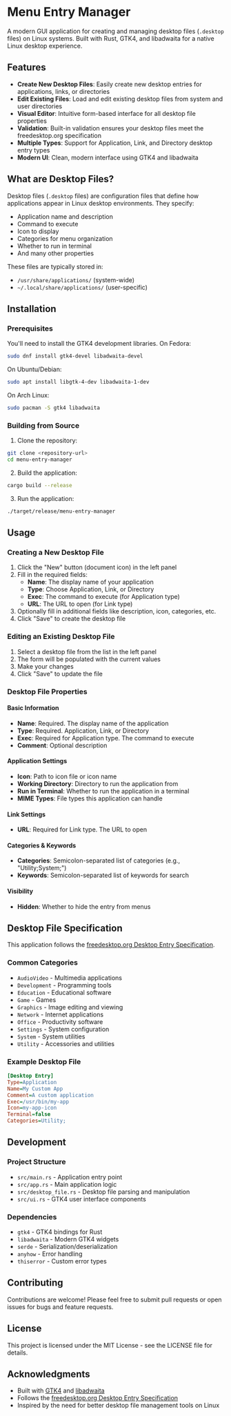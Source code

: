 # Menu Entry Manager

A modern GUI application for creating and managing desktop files (`.desktop` files) on Linux systems. Built with Rust, GTK4, and libadwaita for a native Linux desktop experience.

## Features

- **Create New Desktop Files**: Easily create new desktop entries for applications, links, or directories
- **Edit Existing Files**: Load and edit existing desktop files from system and user directories
- **Visual Editor**: Intuitive form-based interface for all desktop file properties
- **Validation**: Built-in validation ensures your desktop files meet the freedesktop.org specification
- **Multiple Types**: Support for Application, Link, and Directory desktop entry types
- **Modern UI**: Clean, modern interface using GTK4 and libadwaita

## What are Desktop Files?

Desktop files (`.desktop` files) are configuration files that define how applications appear in Linux desktop environments. They specify:

- Application name and description
- Command to execute
- Icon to display
- Categories for menu organization
- Whether to run in terminal
- And many other properties

These files are typically stored in:
- `/usr/share/applications/` (system-wide)
- `~/.local/share/applications/` (user-specific)

## Installation

### Prerequisites

You'll need to install the GTK4 development libraries. On Fedora:

```bash
sudo dnf install gtk4-devel libadwaita-devel
```

On Ubuntu/Debian:

```bash
sudo apt install libgtk-4-dev libadwaita-1-dev
```

On Arch Linux:

```bash
sudo pacman -S gtk4 libadwaita
```

### Building from Source

1. Clone the repository:
```bash
git clone <repository-url>
cd menu-entry-manager
```

2. Build the application:
```bash
cargo build --release
```

3. Run the application:
```bash
./target/release/menu-entry-manager
```

## Usage

### Creating a New Desktop File

1. Click the "New" button (document icon) in the left panel
2. Fill in the required fields:
   - **Name**: The display name of your application
   - **Type**: Choose Application, Link, or Directory
   - **Exec**: The command to execute (for Application type)
   - **URL**: The URL to open (for Link type)
3. Optionally fill in additional fields like description, icon, categories, etc.
4. Click "Save" to create the desktop file

### Editing an Existing Desktop File

1. Select a desktop file from the list in the left panel
2. The form will be populated with the current values
3. Make your changes
4. Click "Save" to update the file

### Desktop File Properties

#### Basic Information
- **Name**: Required. The display name of the application
- **Type**: Required. Application, Link, or Directory
- **Exec**: Required for Application type. The command to execute
- **Comment**: Optional description

#### Application Settings
- **Icon**: Path to icon file or icon name
- **Working Directory**: Directory to run the application from
- **Run in Terminal**: Whether to run the application in a terminal
- **MIME Types**: File types this application can handle

#### Link Settings
- **URL**: Required for Link type. The URL to open

#### Categories & Keywords
- **Categories**: Semicolon-separated list of categories (e.g., "Utility;System;")
- **Keywords**: Semicolon-separated list of keywords for search

#### Visibility
- **Hidden**: Whether to hide the entry from menus

## Desktop File Specification

This application follows the [freedesktop.org Desktop Entry Specification](https://specifications.freedesktop.org/desktop-entry-spec/desktop-entry-spec-latest.html).

### Common Categories

- `AudioVideo` - Multimedia applications
- `Development` - Programming tools
- `Education` - Educational software
- `Game` - Games
- `Graphics` - Image editing and viewing
- `Network` - Internet applications
- `Office` - Productivity software
- `Settings` - System configuration
- `System` - System utilities
- `Utility` - Accessories and utilities

### Example Desktop File

```ini
[Desktop Entry]
Type=Application
Name=My Custom App
Comment=A custom application
Exec=/usr/bin/my-app
Icon=my-app-icon
Terminal=false
Categories=Utility;
```

## Development

### Project Structure

- `src/main.rs` - Application entry point
- `src/app.rs` - Main application logic
- `src/desktop_file.rs` - Desktop file parsing and manipulation
- `src/ui.rs` - GTK4 user interface components

### Dependencies

- `gtk4` - GTK4 bindings for Rust
- `libadwaita` - Modern GTK4 widgets
- `serde` - Serialization/deserialization
- `anyhow` - Error handling
- `thiserror` - Custom error types

## Contributing

Contributions are welcome! Please feel free to submit pull requests or open issues for bugs and feature requests.

## License

This project is licensed under the MIT License - see the LICENSE file for details.

## Acknowledgments

- Built with [GTK4](https://www.gtk.org/) and [libadwaita](https://gitlab.gnome.org/GNOME/libadwaita)
- Follows the [freedesktop.org Desktop Entry Specification](https://specifications.freedesktop.org/desktop-entry-spec/)
- Inspired by the need for better desktop file management tools on Linux 